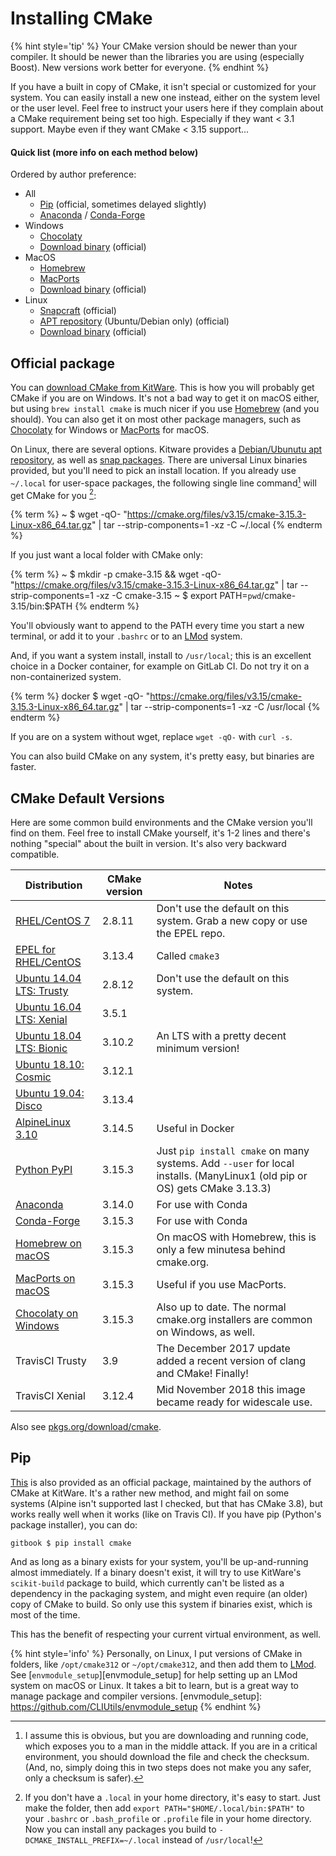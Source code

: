 # Installing CMake

{% hint style='tip' %}
Your CMake version should be newer than your compiler. It should be newer than the libraries you are using (especially Boost). New versions work better for everyone.
{% endhint %}

If you have a built in copy of CMake, it isn't special or customized for your system. You can easily install a new one instead, either on the system level or the user level. Feel free to instruct your users here if they complain about a CMake requirement being set too high. Especially if they want < 3.1 support. Maybe even if they want CMake < 3.15 support...

#### Quick list (more info on each method below)

Ordered by author preference:

* All
    - [Pip][PyPI] (official, sometimes delayed slightly)
    - [Anaconda][] / [Conda-Forge][]
* Windows
    - [Chocolaty][]
    - [Download binary][download] (official)
* MacOS
    - [Homebrew][]
    - [MacPorts][]
    - [Download binary][download] (official)
* Linux
    - [Snapcraft][snap] (official)
    - [APT repository][apt] (Ubuntu/Debian only) (official)
    - [Download binary][download] (official)

## Official package

You can [download CMake from KitWare][download]. This is how you will probably get CMake if you are on Windows. It's not a bad way to get it on macOS either, but using `brew install cmake` is much nicer if you use [Homebrew](https://brew.sh) (and you should). You can also get it on most other package managers, such as [Chocolaty](https://chocolatey.org) for Windows or [MacPorts](https://www.macports.org) for macOS.

On Linux, there are several options. Kitware provides a [Debian/Ubunutu apt repository][apt], as well as [snap packages][snap]. There are universal Linux binaries provided, but you'll need to pick an install location. If you already use `~/.local` for user-space packages, the following single line command[^1] will get CMake for you [^2]:

{% term %}
~ $ wget -qO- "https://cmake.org/files/v3.15/cmake-3.15.3-Linux-x86_64.tar.gz" | tar --strip-components=1 -xz -C ~/.local
{% endterm %}

If you just want a local folder with CMake only:

{% term %}
~ $ mkdir -p cmake-3.15 && wget -qO- "https://cmake.org/files/v3.15/cmake-3.15.3-Linux-x86_64.tar.gz" | tar --strip-components=1 -xz -C cmake-3.15
~ $ export PATH=`pwd`/cmake-3.15/bin:$PATH
{% endterm %}

You'll obviously want to append to the PATH every time you start a new terminal, or add it to your `.bashrc` or to an [LMod] system.

And, if you want a system install, install to `/usr/local`; this is an excellent choice in a Docker container, for example on GitLab CI. Do not try it on a non-containerized system.

{% term %}
docker $ wget -qO- "https://cmake.org/files/v3.15/cmake-3.15.3-Linux-x86_64.tar.gz" | tar --strip-components=1 -xz -C /usr/local
{% endterm %}


If you are on a system without wget, replace `wget -qO-` with `curl -s`.

You can also build CMake on any system, it's pretty easy, but binaries are faster.

## CMake Default Versions

Here are some common build environments and the CMake version you'll find on them. Feel free to install CMake yourself, it's 1-2 lines and there's nothing "special" about the built in version. It's also very backward compatible.

| Distribution  | CMake version | Notes |
|---------------|---------------|-------|
| [RHEL/CentOS 7](https://rpms.remirepo.net/rpmphp/zoom.php?rpm=cmake) | 2.8.11        | Don't use the default on this system. Grab a new copy or use the EPEL repo. |
| [EPEL for RHEL/CentOS](https://rpms.remirepo.net/rpmphp/zoom.php?rpm=cmake3) | 3.13.4    | Called `cmake3` |
| [Ubuntu 14.04 LTS: Trusty](https://launchpad.net/ubuntu/trusty/+source/cmake) | 2.8.12 | Don't use the default on this system. |
| [Ubuntu 16.04 LTS: Xenial](https://launchpad.net/ubuntu/xenial/+source/cmake) | 3.5.1 | |
| [Ubuntu 18.04 LTS: Bionic](https://launchpad.net/ubuntu/bionic/+source/cmake) | 3.10.2 | An LTS with a pretty decent minimum version! |
| [Ubuntu 18.10: Cosmic](https://launchpad.net/ubuntu/cosmic/+source/cmake) | 3.12.1 | |
| [Ubuntu 19.04: Disco](https://launchpad.net/ubuntu/disco/+source/cmake) | 3.13.4 | |
| [AlpineLinux 3.10](https://pkgs.alpinelinux.org/packages?name=cmake&branch=v3.10)| 3.14.5 | Useful in Docker |
| [Python PyPI][PyPI]  | 3.15.3 | Just `pip install cmake` on many systems. Add `--user` for local installs. (ManyLinux1 (old pip or OS) gets CMake 3.13.3)|
| [Anaconda][] | 3.14.0 | For use with Conda |
| [Conda-Forge][] | 3.15.3 | For use with Conda |
| [Homebrew on macOS][homebrew] | 3.15.3 | On macOS with Homebrew, this is only a few minutesa behind cmake.org. |
| [MacPorts on macOS][macports] | 3.15.3 | Useful if you use MacPorts. |
| [Chocolaty on Windows][chocolaty] | 3.15.3 | Also up to date. The normal cmake.org installers are common on Windows, as well. |
| TravisCI Trusty | 3.9 | The December 2017 update added a recent version of clang and CMake! Finally! |
| TravisCI Xenial | 3.12.4 | Mid November 2018 this image became ready for widescale use. |

Also see [pkgs.org/download/cmake](https://pkgs.org/download/cmake).

## Pip

[This][PyPI] is also provided as an official package, maintained by the authors of CMake at KitWare. It's a rather new method, and might fail on some systems (Alpine isn't supported last I checked, but that has CMake 3.8), but works really well when it works (like on Travis CI). If you have pip (Python's package installer), you can do:

```term
gitbook $ pip install cmake
```

And as long as a binary exists for your system, you'll be up-and-running almost immediately. If a binary doesn't exist, it will try to use KitWare's `scikit-build` package to build, which currently can't be listed as a dependency in the packaging system, and might even require (an older) copy of CMake to build. So only use this system if binaries exist, which is most of the time.

This has the benefit of respecting your current virtual environment, as well.

{% hint style='info' %}
Personally, on Linux, I put versions of CMake in folders, like `/opt/cmake312` or `~/opt/cmake312`, and then add them to [LMod]. See [`envmodule_setup`][envmodule_setup] for help setting up an LMod system on macOS or Linux. It takes a bit to learn, but is a great way to manage package and compiler versions.
[envmodule_setup]: https://github.com/CLIUtils/envmodule_setup
{% endhint %}

[^1]: I assume this is obvious, but you are downloading and running code, which exposes you to a man in the middle attack. If you are in a critical environment, you should download the file and check the checksum. (And, no, simply doing this in two steps does not make you any safer, only a checksum is safer).
[^2]: If you don't have a `.local` in your home directory, it's easy to start. Just make the folder, then add `export PATH="$HOME/.local/bin:$PATH"` to your `.bashrc` or `.bash_profile` or `.profile` file in your home directory. Now you can install any packages you build to `-DCMAKE_INSTALL_PREFIX=~/.local` instead of `/usr/local`!

[LMod]:        http://lmod.readthedocs.io/en/latest/
[apt]:         https://apt.kitware.com/
[snap]:        https://snapcraft.io/cmake
[PyPI]:        https://pypi.org/project/cmake/
[chocolaty]:   https://chocolatey.org/packages/cmake
[anaconda]:    https://anaconda.org/anaconda/cmake
[conda-forge]: https://github.com/conda-forge/cmake-feedstock
[download]:    https://cmake.org/download/
[homebrew]:    https://formulae.brew.sh/formula/cmake
[macports]:    https://ports.macports.org/port/cmake/summary
